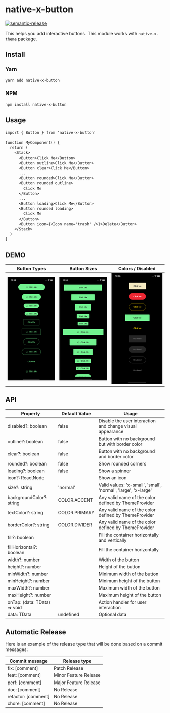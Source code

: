 # native-x-button

[![semantic-release](https://img.shields.io/badge/%20%20%F0%9F%93%A6%F0%9F%9A%80-semantic--release-e10079.svg)](https://github.com/semantic-release/semantic-release)

This helps you add interactive buttons. This module works with `native-x-theme` package.

## Install

### Yarn

```sh
yarn add native-x-button
```

### NPM

```sh
npm install native-x-button
```

## Usage

```tsx
import { Button } from 'native-x-button'

function MyComponent() {
  return (
    <Stack>
      <Button>Click Me</Button>
      <Button outline>Click Me</Button>
      <Button clear>Click Me</Button>
      ...
      <Button rounded>Click Me</Button>
      <Button rounded outline>
        Click Me
      </Button>
      ...
      <Button loading>Click Me</Button>
      <Button rounded loading>
        Click Me
      </Button>
      <Button icon={<Icon name='trash' />}>Delete</Button>
    </Stack>
  )
}
```

## DEMO

| Button Types               | Button Sizes               | Colors / Disabled          |
| -------------------------- | -------------------------- | -------------------------- |
| ![DEMO1](./docs/demo1.png) | ![DEMO2](./docs/demo2.png) | ![DEMO3](./docs/demo3.png) |

## API

| Property                     | Default Value | Usage                                                          |
| ---------------------------- | ------------- | -------------------------------------------------------------- |
| disabled?: boolean           | false         | Disable the user interaction and change visual appearance      |
| outline?: boolean            | false         | Button with no background but with border color                |
| clear?: boolean              | false         | Button with no background and border color                     |
| rounded?: boolean            | false         | Show rounded corners                                           |
| loading?: boolean            | false         | Show a spinner                                                 |
| icon?: ReactNode             |               | Show an icon                                                   |
| size?: string                | 'normal'      | Valid values: 'x-small', 'small', 'normal', 'large', 'x-large' |
| backgroundColor?: string     | COLOR.ACCENT  | Any valid name of the color defined by ThemeProvider           |
| textColor?: string           | COLOR.PRIMARY | Any valid name of the color defined by ThemeProvider           |
| borderColor?: string         | COLOR.DIVIDER | Any valid name of the color defined by ThemeProvider           |
| fill?: boolean               |               | Fill the container horizontally and vertically                 |
| fillHorizontal?: boolean     |               | Fill the container horizontally                                |
| width?: number               |               | Width of the button                                            |
| height?: number              |               | Height of the button                                           |
| minWidth?: number            |               | Minimum width of the button                                    |
| minHeight?: number           |               | Minimum height of the button                                   |
| maxWidth?: number            |               | Maximum width of the button                                    |
| maxHeight?: number           |               | Maximum height of the button                                   |
| onTap: (data: TData) => void |               | Action handler for user interaction                            |
| data: TData                  | undefined     | Optional data                                                  |

## Automatic Release

Here is an example of the release type that will be done based on a commit messages:

| Commit message      | Release type          |
| ------------------- | --------------------- |
| fix: [comment]      | Patch Release         |
| feat: [comment]     | Minor Feature Release |
| perf: [comment]     | Major Feature Release |
| doc: [comment]      | No Release            |
| refactor: [comment] | No Release            |
| chore: [comment]    | No Release            |
